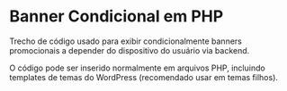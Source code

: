 # Banner Condicional em PHP
Trecho de código usado para exibir condicionalmente banners promocionais a depender do dispositivo do usuário via backend.

O código pode ser inserido normalmente em arquivos PHP, incluindo templates de temas do WordPress (recomendado usar em temas filhos).
